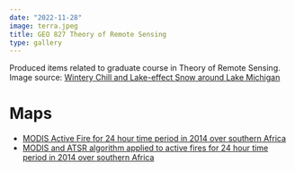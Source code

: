 ```yaml
---
date: "2022-11-28"
image: terra.jpeg
title: GEO 827 Theory of Remote Sensing
type: gallery
---
```


Produced items related to graduate course in Theory of Remote Sensing. 
Image source: [Wintery Chill and Lake-effect Snow around Lake Michigan](https://modis.gsfc.nasa.gov/gallery/individual.php?db_date=2021-12-03)

# Maps

- [MODIS Active Fire for 24 hour time period in 2014 over southern Africa](fire_duration.html)
- [MODIS and ATSR algorithm applied to active fires for 24 hour time period in 2014 over southern Africa](modis_atsr_night.html)
